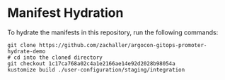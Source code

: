 # Manifest Hydration

To hydrate the manifests in this repository, run the following commands:

```shell
git clone https://github.com/zachaller/argocon-gitops-promoter-hydrate-demo
# cd into the cloned directory
git checkout 1c17ca768a02c4a1e2166ae14e92d2028b98054a
kustomize build ./user-configuration/staging/integration
```
